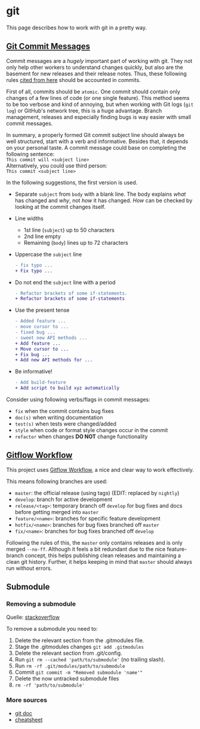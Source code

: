 # git

This page describes how to work with git in a pretty way.

## [Git Commit Messages][www_git_commit_messages]

Commit messages are a _hugely_ important part of working with git.
They not only help other workers to understand changes quickly, but also are the basement for new releases and their release notes.
Thus, these following rules [cited from here][www_git_commit_messages] should be accounted in commits.

First of all, commits should be `atomic`.
One commit should contain only changes of a few lines of code (or one single feature).
This method seems to be too verbose and kind of annoying, but when working with Git logs (`git log`) or GitHub's network tree, this is a huge advantage.
Branch management, releases and especially finding bugs is way easier with small commit messages.

In summary, a properly formed Git commit subject line should always be well structured, start with a verb and informative.
Besides that, it depends on your personal taste.
A commit message could base on completing the following sentence:  
  `This commit will <subject line>`  
Alternatively, you could use third person:  
  `This commit <subject line>`

In the following suggestions, the first version is used.

* Separate `subject` from `body` with a blank line.
  The body explains _what_ has changed and _why_, not _how_ it has changed.
  _How_ can be checked by looking at the commit changes itself.

* Line widths
  * 1st line (`subject`) up to 50 characters
  * 2nd line empty
  * Remaining (`body`) lines up to 72 characters

* Uppercase the `subject` line

  ```diff
  - fix typo ...
  + Fix typo ...
  ```

* Do not end the `subject` line with a period

  ```diff
  - Refactor brackets of some if-statements.
  + Refactor brackets of some if-statements
  ```

* Use the present tense  

  ```diff
  - Added feature ...
  - move cursor to ...
  - fixed bug ...
  - sweet new API methods ...
  + Add feature ...
  + Move cursor to ...
  + Fix bug ...
  + Add new API methods for ...
  ```

* Be informative!

  ```diff
  - Add build-feature
  + Add script to build xyz automatically
  ```

Consider using following verbs/flags in commit messages:

* `fix` when the commit contains bug fixes
* `doc(s)` when writing documentation
* `test(s)` when tests were changed/added
* `style` when code or format style changes occur in the commit
* `refactor` when changes __DO NOT__ change functionality

## [Gitflow Workflow][www_gitflow_workflow]

This project uses [Gitflow Workflow][www_gitflow_workflow], a nice and clear way to work effectively.

This means following branches are used:

* `master`: the official release (using tags) (EDIT: replaced by `nightly`)
* `develop`: branch for active development
* `release/<tag>`: temporary branch off `develop` for bug fixes and docs before getting merged into `master`
* `feature/<name>`: branches for specific feature development
* `hotfix/<name>`: branches for bug fixes branched off `master`
* `fix/<name>`: branches for bug fixes branched off `develop`

Following the rules of this, the `master` only contains releases and is only merged `--no-ff`.
Although it feels a bit redundant due to the nice feature-branch concept, this helps publishing clean releases and maintaining a clean git history.
Further, it helps keeping in mind that `master` should always run without errors.

[www_git_commit_messages]: https://chris.beams.io/posts/git-commit
[www_gitflow_workflow]: https://www.atlassian.com/git/tutorials/comparing-workflows/gitflow-workflow

## Submodule

### Removing a submodule

Quelle:
[stackoverflow](https://stackoverflow.com/questions/1260748/how-do-i-remove-a-submodule)

To remove a submodule you need to:

1. Delete the relevant section from the .gitmodules file.
2. Stage the .gitmodules changes `git add .gitmodules`
3. Delete the relevant section from .git/config.
4. Run `git rm --cached 'path/to/submodule'` (no trailing slash).
5. Run `rm -rf .git/modules/path/to/submodule`
6. Commit `git commit -m "Removed submodule 'name'"`
7. Delete the now untracked submodule files
8. `rm -rf 'path/to/submodule'`

### More sources

* [git doc](https://git-scm.com/book/de/v1/Git-Tools-Submodule)
* [cheatsheet](https://www.systutorials.com/5520/git-submodule-cheat-sheet/)
